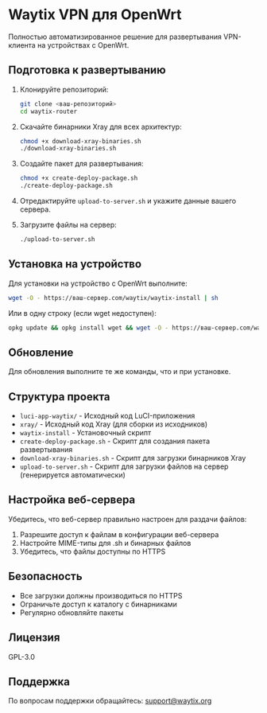 # Waytix VPN для OpenWrt

Полностью автоматизированное решение для развертывания VPN-клиента на устройствах с OpenWrt.

## Подготовка к развертыванию

1. Клонируйте репозиторий:
   ```bash
   git clone <ваш-репозиторий>
   cd waytix-router
   ```

2. Скачайте бинарники Xray для всех архитектур:
   ```bash
   chmod +x download-xray-binaries.sh
   ./download-xray-binaries.sh
   ```

3. Создайте пакет для развертывания:
   ```bash
   chmod +x create-deploy-package.sh
   ./create-deploy-package.sh
   ```

4. Отредактируйте `upload-to-server.sh` и укажите данные вашего сервера.

5. Загрузите файлы на сервер:
   ```bash
   ./upload-to-server.sh
   ```

## Установка на устройство

Для установки на устройство с OpenWrt выполните:

```bash
wget -O - https://ваш-сервер.com/waytix/waytix-install | sh
```

Или в одну строку (если wget недоступен):

```bash
opkg update && opkg install wget && wget -O - https://ваш-сервер.com/waytix/waytix-install | sh
```

## Обновление

Для обновления выполните те же команды, что и при установке.

## Структура проекта

- `luci-app-waytix/` - Исходный код LuCI-приложения
- `xray/` - Исходный код Xray (для сборки из исходников)
- `waytix-install` - Установочный скрипт
- `create-deploy-package.sh` - Скрипт для создания пакета развертывания
- `download-xray-binaries.sh` - Скрипт для загрузки бинарников Xray
- `upload-to-server.sh` - Скрипт для загрузки файлов на сервер (генерируется автоматически)

## Настройка веб-сервера

Убедитесь, что веб-сервер правильно настроен для раздачи файлов:

1. Разрешите доступ к файлам в конфигурации веб-сервера
2. Настройте MIME-типы для .sh и бинарных файлов
3. Убедитесь, что файлы доступны по HTTPS

## Безопасность

- Все загрузки должны производиться по HTTPS
- Ограничьте доступ к каталогу с бинарниками
- Регулярно обновляйте пакеты

## Лицензия

GPL-3.0

## Поддержка

По вопросам поддержки обращайтесь: support@waytix.org
